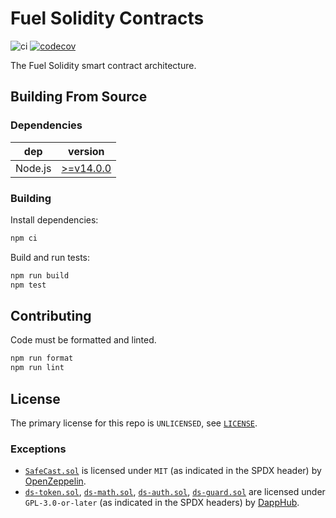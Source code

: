 # Fuel Solidity Contracts

<!-- Disable markdownlint for long lines. -->
<!-- markdownlint-disable-file MD013 -->

![ci](https://github.com/fuellabs/fuel-v2-contracts/workflows/Node.js%20Tests%20and%20Coverage/badge.svg?branch=master)
[![codecov](https://codecov.io/gh/fuellabs/fuel-v2-contracts/branch/master/graph/badge.svg?token=FVXeaaBA3d)](https://codecov.io/gh/fuellabs/fuel-v2-contracts)

The Fuel Solidity smart contract architecture.

## Building From Source

### Dependencies

| dep     | version                                                  |
| ------- | -------------------------------------------------------- |
| Node.js | [>=v14.0.0](https://nodejs.org/en/blog/release/v14.0.0/) |

### Building

Install dependencies:

```sh
npm ci
```

Build and run tests:

```sh
npm run build
npm test
```

## Contributing

Code must be formatted and linted.

```sh
npm run format
npm run lint
```

## License

The primary license for this repo is `UNLICENSED`, see [`LICENSE`](./LICENSE).

### Exceptions

- [`SafeCast.sol`](./contracts/vendor/openzeppelin/SafeCast.sol) is licensed under `MIT` (as indicated in the SPDX header) by [OpenZeppelin](https://github.com/OpenZeppelin/openzeppelin-contracts).
- [`ds-token.sol`](./contracts/vendor/ds/ds-token.sol), [`ds-math.sol`](./contracts/vendor/ds/ds-math.sol), [`ds-auth.sol`](./contracts/vendor/ds/ds-auth.sol), [`ds-guard.sol`](./contracts/vendor/ds/ds-guard.sol) are licensed under `GPL-3.0-or-later` (as indicated in the SPDX headers) by [DappHub](https://github.com/dapphub).
